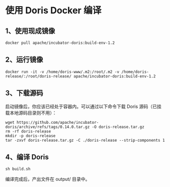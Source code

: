 # 使用 Doris Docker 编译

## 1、使用现成镜像

```
docker pull apache/incubator-doris:build-env-1.2
```

## 2、运行镜像

```
docker run -it -v /home/doris-www/.m2:/root/.m2 -v /home/doris-release/:/root/doris-release/ apache/incubator-doris:build-env-1.2
```

## 3、下载源码

启动镜像后，你应该已经处于容器内。可以通过以下命令下载 Doris 源码（已挂载本地源码目录则不用）：

```
wget https://github.com/apache/incubator-doris/archive/refs/tags/0.14.0.tar.gz -O doris-release.tar.gz
rm -rf doris-release
mkdir -p doris-release
tar -zxvf doris-release.tar.gz -C ./doris-release --strip-components 1
```

## 4、编译 Doris

```
sh build.sh
```

编译完成后，产出文件在 output/ 目录中。
